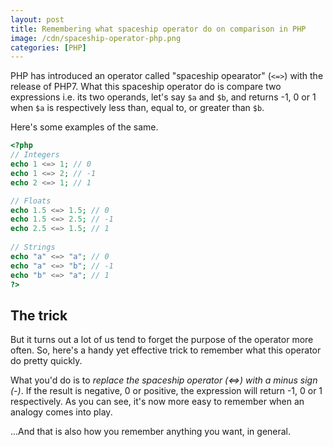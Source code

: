 ```yaml
---
layout: post
title: Remembering what spaceship operator do on comparison in PHP
image: /cdn/spaceship-operator-php.png
categories: [PHP]
---
```


PHP has introduced an operator called "spaceship opearator" (`<=>`) with the release of PHP7. What this spaceship operator do is compare two expressions i.e. its two operands, let's say `$a` and `$b`, and returns -1, 0 or 1 when `$a` is respectively less than, equal to, or greater than `$b`.

Here's some examples of the same.

```php
<?php
// Integers
echo 1 <=> 1; // 0
echo 1 <=> 2; // -1
echo 2 <=> 1; // 1

// Floats
echo 1.5 <=> 1.5; // 0
echo 1.5 <=> 2.5; // -1
echo 2.5 <=> 1.5; // 1
 
// Strings
echo "a" <=> "a"; // 0
echo "a" <=> "b"; // -1
echo "b" <=> "a"; // 1
?>
```

## The trick
 
But it turns out a lot of us tend to forget the purpose of the operator more often. So, here's a handy yet effective trick to remember what this operator do pretty quickly. 

What you'd do is to _replace the spaceship operator (<=>) with a minus sign (-)_. If the result is negative, 0 or positive, the expression will return -1, 0 or 1 respectively. As you can see, it's now more easy to remember when an analogy comes into play. 

...And that is also how you remember anything you want, in general.
